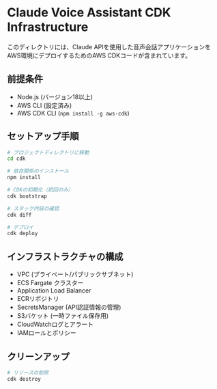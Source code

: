 # Claude Voice Assistant CDK Infrastructure

このディレクトリには、Claude APIを使用した音声会話アプリケーションをAWS環境にデプロイするためのAWS CDKコードが含まれています。

## 前提条件

- Node.js (バージョン18以上)
- AWS CLI (設定済み)
- AWS CDK CLI (`npm install -g aws-cdk`)

## セットアップ手順

```bash
# プロジェクトディレクトリに移動
cd cdk

# 依存関係のインストール
npm install

# CDKの初期化（初回のみ）
cdk bootstrap

# スタック内容の確認
cdk diff

# デプロイ
cdk deploy
```

## インフラストラクチャの構成

- VPC (プライベート/パブリックサブネット)
- ECS Fargate クラスター
- Application Load Balancer
- ECRリポジトリ
- SecretsManager (API認証情報の管理)
- S3バケット (一時ファイル保存用)
- CloudWatchログとアラート
- IAMロールとポリシー

## クリーンアップ

```bash
# リソースの削除
cdk destroy
```
